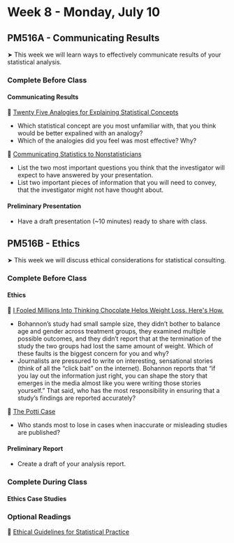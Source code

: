 # Week 8 - Monday, July 10

## PM516A - Communicating Results

&#x27A4; This week we will learn ways to effectively communicate results of your statistical analysis.

### Complete Before Class

#### Communicating Results

📖 [Twenty Five Analogies for Explaining Statistical Concepts](http://higherlogicdownload.s3.amazonaws.com/AMSTAT/91c6ce4e-3d37-41fd-bff5-a8027e914f3b/UploadedImages/Twenty-Five_Analogies_for_Explainging_Statistical_Concepts.pdf)<br />  

* Which statistical concept are you most unfamiliar with, that you think would be better expalined with an analogy?
* Which of the analogies did you feel was most effective? Why?

📖 [Communicating Statistics to Nonstatisticians](https://stattrak.amstat.org/2016/08/01/nonstatisticians/)<br /> 

* List the two most important questions you think that the investigator will expect to have answered by your presentation.
* List two important pieces of information that you will need to convey, that the investigator might not have thought about.

#### Preliminary Presentation

* Have a draft presentation (~10 minutes) ready to share with class.



##  PM516B - Ethics

&#x27A4; This week we will discuss ethical considerations for statistical consulting.

### Complete Before Class

#### Ethics

📖 [I Fooled Millions Into Thinking Chocolate Helps Weight Loss. Here's How.](https://gizmodo.com/i-fooled-millions-into-thinking-chocolate-helps-weight-1707251800)<br />  

* Bohannon’s study had small sample size, they didn’t bother to balance age and gender across treatment groups, they examined multiple possible outcomes, and they didn’t report that at the termination of the study the two groups had lost the same amount of weight. Which of these faults is the biggest concern for you and why?
* Journalists are pressured to write on interesting, sensational stories (think of all the “click bait” on the internet). Bohannon reports that “if you lay out the information just right, you can shape the story that emerges in the media almost like you were writing those stories yourself.” That said, who has the most responsibility in ensuring that a study’s findings are reported accurately?

🎥 [The Potti Case](https://www.youtube.com/watch?v=W5sZTNPMQRM)
* Who stands most to lose in cases when inaccurate or misleading studies are published?

#### Preliminary Report

* Create a draft of your analysis report.


### Complete During Class

#### Ethics Case Studies

### Optional Readings

📖 [Ethical Guidelines for Statistical Practice](https://www.amstat.org/your-career/ethical-guidelines-for-statistical-practice)